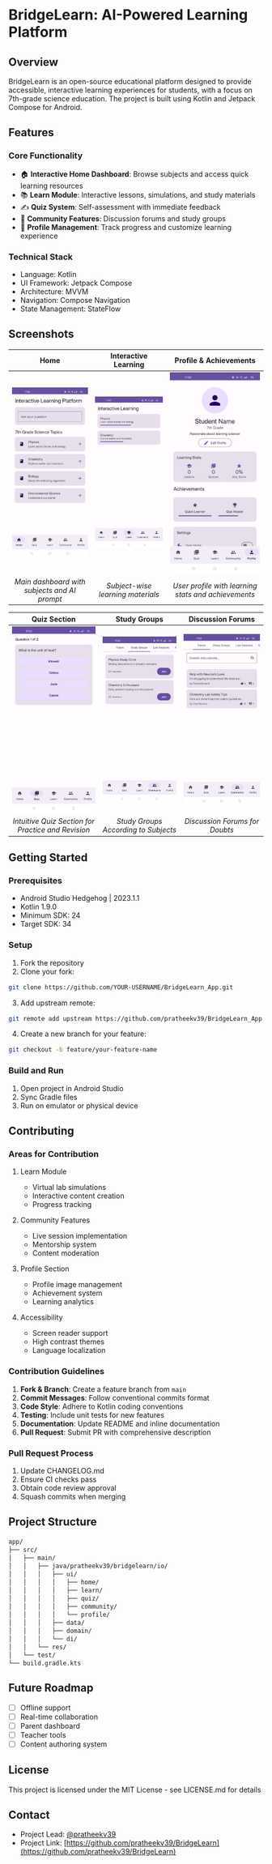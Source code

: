 # BridgeLearn: AI-Powered Learning Platform

## Overview
BridgeLearn is an open-source educational platform designed to provide accessible, interactive learning experiences for students, with a focus on 7th-grade science education. The project is built using Kotlin and Jetpack Compose for Android.

## Features

### Core Functionality
- 🏠 **Interactive Home Dashboard**: Browse subjects and access quick learning resources
- 📚 **Learn Module**: Interactive lessons, simulations, and study materials
- ✍️ **Quiz System**: Self-assessment with immediate feedback
- 👥 **Community Features**: Discussion forums and study groups
- 👤 **Profile Management**: Track progress and customize learning experience

### Technical Stack
- Language: Kotlin
- UI Framework: Jetpack Compose
- Architecture: MVVM
- Navigation: Compose Navigation
- State Management: StateFlow

## Screenshots
| Home | Interactive Learning | Profile & Achievements |
|:----------:|:----------------:|:-----------------:|
| <img src="screenshots/home.png" width="250"/> | <img src="screenshots/learn.png" width="250"/> | <img src="screenshots/profile.png" width="250"/> |
| *Main dashboard with subjects and AI prompt* | *Subject-wise learning materials* | *User profile with learning stats and achievements* |

| Quiz Section | Study Groups | Discussion Forums |
|:----------:|:----------------:|:-----------------:|
| <img src="screenshots/quiz.png" width="250"/> | <img src="screenshots/studygroups.png" width="250"/> | <img src="screenshots/community.png" width="250"/> |
| *Intuitive Quiz Section for Practice and Revision* | *Study Groups According to Subjects* | *Discussion Forums for Doubts* |

## Getting Started

### Prerequisites
- Android Studio Hedgehog | 2023.1.1
- Kotlin 1.9.0
- Minimum SDK: 24
- Target SDK: 34

### Setup
1. Fork the repository
2. Clone your fork:
```bash
git clone https://github.com/YOUR-USERNAME/BridgeLearn_App.git
```
3. Add upstream remote:
```bash
git remote add upstream https://github.com/pratheekv39/BridgeLearn_App.git
```
4. Create a new branch for your feature:
```bash
git checkout -b feature/your-feature-name
```

### Build and Run
1. Open project in Android Studio
2. Sync Gradle files
3. Run on emulator or physical device

## Contributing

### Areas for Contribution
1. Learn Module
   - Virtual lab simulations
   - Interactive content creation
   - Progress tracking

2. Community Features
   - Live session implementation
   - Mentorship system
   - Content moderation

3. Profile Section
   - Profile image management
   - Achievement system
   - Learning analytics

4. Accessibility
   - Screen reader support
   - High contrast themes
   - Language localization

### Contribution Guidelines
1. **Fork & Branch**: Create a feature branch from `main`
2. **Commit Messages**: Follow conventional commits format
3. **Code Style**: Adhere to Kotlin coding conventions
4. **Testing**: Include unit tests for new features
5. **Documentation**: Update README and inline documentation
6. **Pull Request**: Submit PR with comprehensive description

### Pull Request Process
1. Update CHANGELOG.md
2. Ensure CI checks pass
3. Obtain code review approval
4. Squash commits when merging

## Project Structure
```
app/
├── src/
│   ├── main/
│   │   ├── java/pratheekv39/bridgelearn/io/
│   │   │   ├── ui/
│   │   │   │   ├── home/
│   │   │   │   ├── learn/
│   │   │   │   ├── quiz/
│   │   │   │   ├── community/
│   │   │   │   └── profile/
│   │   │   ├── data/
│   │   │   ├── domain/
│   │   │   └── di/
│   │   └── res/
│   └── test/
└── build.gradle.kts
```

## Future Roadmap
- [ ] Offline support
- [ ] Real-time collaboration
- [ ] Parent dashboard
- [ ] Teacher tools
- [ ] Content authoring system

## License
This project is licensed under the MIT License - see LICENSE.md for details

## Contact
- Project Lead: [@pratheekv39](https://github.com/pratheekv39)
- Project Link: [https://github.com/pratheekv39/BridgeLearn](https://github.com/pratheekv39/BridgeLearn)
